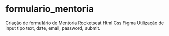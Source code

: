 # formulario_mentoria
Criação de formulário de Mentoria Rocketseat
Html
Css
Figma
Utilização de input 
tipo 
text,
date, email,
password, 
submit.
